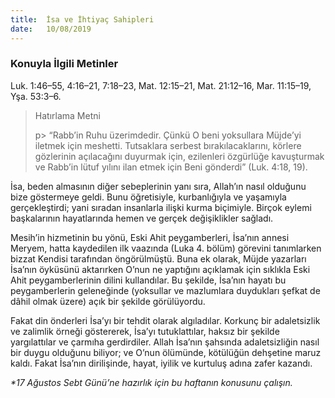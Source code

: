 ```yaml
---
title:  İsa ve İhtiyaç Sahipleri
date:   10/08/2019
---
```


### Konuyla İlgili Metinler
Luk. 1:46–55, 4:16–21, 7:18–23, Mat. 12:15–21, Mat. 21:12–16, Mar. 11:15–19, Yşa. 53:3–6.

> <p>Hatırlama Metni</p>p>
> “Rabb’in Ruhu üzerimdedir. Çünkü O beni yoksullara Müjde’yi iletmek için meshetti. Tutsaklara serbest bırakılacaklarını, körlere gözlerinin açılacağını duyurmak için, ezilenleri özgürlüğe kavuşturmak ve Rabb’in lütuf yılını ilan etmek için Beni gönderdi” (Luk. 4:18, 19).

İsa, beden almasının diğer sebeplerinin yanı sıra, Allah’ın nasıl olduğunu bize göstermeye geldi. Bunu öğretisiyle, kurbanlığıyla ve yaşamıyla gerçekleştirdi; yani sıradan insanlarla ilişki kurma biçimiyle. Birçok eylemi başkalarının hayatlarında hemen ve gerçek değişiklikler sağladı.

Mesih’in hizmetinin bu yönü, Eski Ahit peygamberleri, İsa’nın annesi Meryem, hatta kaydedilen ilk vaazında (Luka 4. bölüm) görevini tanımlarken bizzat Kendisi tarafından öngörülmüştü. Buna ek olarak, Müjde yazarları İsa’nın öyküsünü aktarırken O’nun ne yaptığını açıklamak için sıklıkla Eski Ahit peygamberlerinin dilini kullandılar. Bu şekilde, İsa’nın hayatı bu peygamberlerin geleneğinde (yoksullar ve mazlumlara duydukları şefkat de dâhil olmak üzere) açık bir şekilde görülüyordu.

Fakat din önderleri İsa’yı bir tehdit olarak algıladılar. Korkunç bir adaletsizlik ve zalimlik örneği göstererek, İsa’yı tutuklattılar, haksız bir şekilde yargılattılar ve çarmıha gerdirdiler. Allah İsa’nın şahsında adaletsizliğin nasıl bir duygu olduğunu biliyor; ve O’nun ölümünde, kötülüğün dehşetine maruz kaldı. Fakat İsa’nın dirilişinde, hayat, iyilik ve kurtuluş adına zafer kazandı.

_*17 Ağustos Sebt Günü’ne hazırlık için bu haftanın konusunu çalışın._